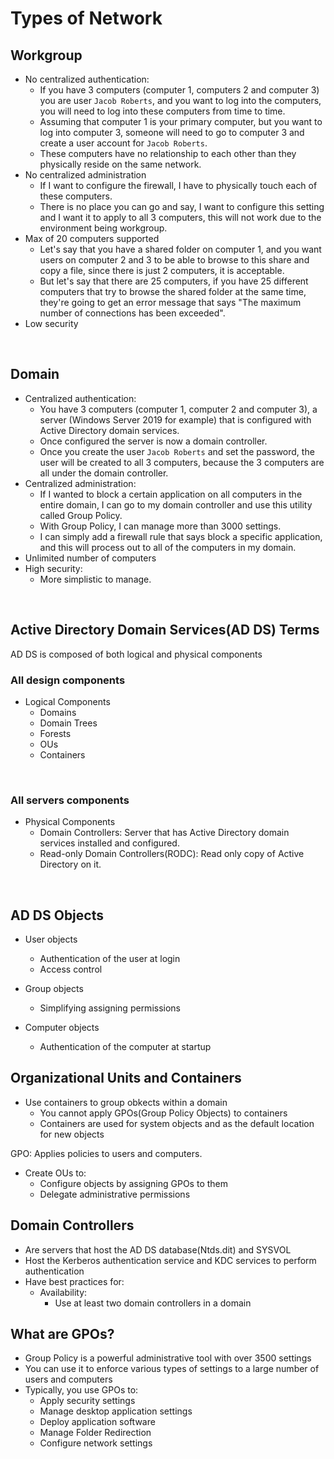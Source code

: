 # Types of Network

## Workgroup
- No centralized authentication:
    - If you have 3 computers (computer 1, computers 2 and computer 3) you are user ```Jacob Roberts```, and you want to log into the computers, you will need to log into these computers from time to time.
    - Assuming that computer 1 is your primary computer, but you want to log into computer 3, someone will need to go to computer 3 and create a user account for ```Jacob Roberts```.
    - These computers have no relationship to each other than they physically reside on the same network.
- No centralized administration
    - If I want to configure the firewall, I have to physically touch each of these computers.
    - There is no place you can go and say, I want to configure this setting and I want it to apply to all 3 computers, this will not work due to the environment being workgroup.
- Max of 20 computers supported
    - Let's say that you have a shared folder on computer 1, and you want users on computer 2 and 3 to be able to browse to this share and copy a file, since there is just 2 computers, it is acceptable.
    - But let's say that there are 25 computers, if you have 25 different computers that try to browse the shared folder at the same time, they're going to get an error message that says "The maximum number of connections has been exceeded".
- Low security

<br>

## Domain
- Centralized authentication:
    - You have 3 computers (computer 1, computer 2 and computer 3), a server (Windows Server 2019 for example) that is configured with Active Directory domain services.
    - Once configured the server is now a domain controller.
    - Once you create the user ```Jacob Roberts``` and set the password, the user will be created to all 3 computers, because the 3 computers are all under the domain controller.
- Centralized administration:
    - If I wanted to block a certain application on all computers in the entire domain, I can go to my domain controller and use this utility called Group Policy.
    - With Group Policy, I can manage more than 3000 settings.
    - I can simply add a firewall rule that says block a specific application, and this will process out to all of the computers in my domain.
- Unlimited number of computers
- High security:
    - More simplistic to manage.

<br>

## Active Directory Domain Services(AD DS) Terms
AD DS is composed of both logical and physical components <br>

### All design components
- Logical Components
    - Domains
    - Domain Trees
    - Forests
    - OUs
    - Containers
<br>

### All servers components
- Physical Components
    - Domain Controllers: Server that has Active Directory domain services installed and configured.
    - Read-only Domain Controllers(RODC): Read only copy of Active Directory on it.
<br>

## AD DS Objects
- User objects
    - Authentication of the user at login
    - Access control
 
- Group objects
    - Simplifying assigning permissions

- Computer objects
    - Authentication of the computer at startup
 

## Organizational Units and Containers
- Use containers to group obkects within a domain
    - You cannot apply GPOs(Group Policy Objects) to containers
    - Containers are used for system objects and as the default location for new objects

GPO: Applies policies to users and computers.

- Create OUs to:
    - Configure objects by assigning GPOs to them
    - Delegate administrative permissions

## Domain Controllers
- Are servers that host the AD DS database(Ntds.dit) and SYSVOL
- Host the Kerberos authentication service and KDC services to perform authentication
- Have best practices for:
    - Availability:
        - Use at least two domain controllers in a domain


## What are GPOs?
- Group Policy is a powerful administrative tool with over 3500 settings
- You can use it to enforce various types of settings to a large number of users and computers
- Typically, you use GPOs to:
    - Apply security settings
    - Manage desktop application settings
    - Deploy application software
    - Manage Folder Redirection
    - Configure network settings

